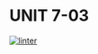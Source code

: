 # UNIT 7-03
 [![linter](https://github.com/DamonDoesStuff/School703/workflows/linter/badge.svg)](https://github.com/marketplace/actions/super-linter)

